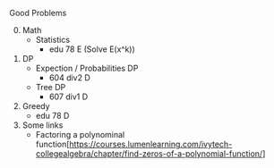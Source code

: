 Good Problems

0. Math
    - Statistics
        - edu 78 E (Solve E(x^k))
1. DP
    - Expection / Probabilities DP
        - 604 div2 D
    - Tree DP
        - 607 div1 D
2. Greedy
    - edu 78 D
3. Some links
    - Factoring a polynominal function[https://courses.lumenlearning.com/ivytech-collegealgebra/chapter/find-zeros-of-a-polynomial-function/]
